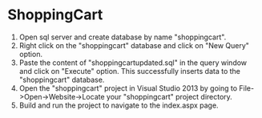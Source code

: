# ShoppingCart
1. Open sql server and create database by name "shoppingcart".
2. Right click on the "shoppingcart" database and click on "New Query" option.
3. Paste the content of "shoppingcartupdated.sql" in the query window and click on "Execute" option. This successfully inserts data to the "shoppingcart" database.
4. Open the "shoppingcart" project in Visual Studio 2013 by going to File->Open->Website->Locate your "shoppingcart" project directory.
5. Build and run the project to navigate to the index.aspx page.
